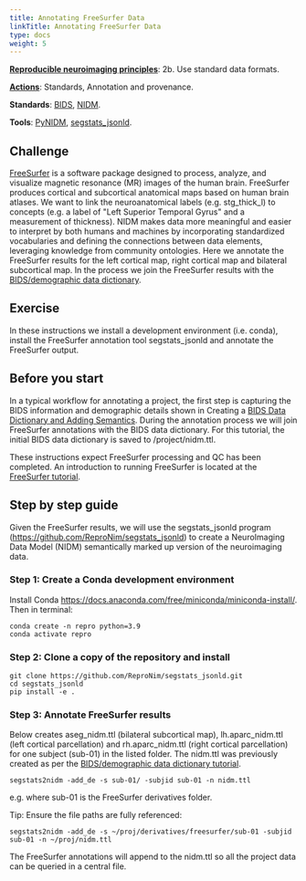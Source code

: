```yaml
---
title: Annotating FreeSurfer Data
linkTitle: Annotating FreeSurfer Data
type: docs
weight: 5 
---
```


**[Reproducible neuroimaging principles](/about/principles/#repronims-four-core-principles)**: 2b. Use standard data formats.

**[Actions](/about/principles/#repronims-four-core-actions)**: Standards, Annotation and provenance.

**Standards**: [BIDS](/resources/tools/bids/), [NIDM](/resources/tools/nidm/).

**Tools**: [PyNIDM](/resources/tools/pynidm/), [segstats_jsonld](https://github.com/ReproNim/segstats_jsonld).

## Challenge
[FreeSurfer](https://surfer.nmr.mgh.harvard.edu/) is a software package designed to process, analyze, and visualize magnetic resonance (MR) images of the human brain. FreeSurfer produces cortical and subcortical anatomical maps based on human brain atlases. We want to link the neuroanatomical labels (e.g. stg_thick_l) to concepts (e.g. a label of "Left Superior Temporal Gyrus" and a measurement of thickness). NIDM makes data more meaningful and easier to interpret by both humans and machines by incorporating standardized vocabularies and defining the connections between data elements, leveraging knowledge from community ontologies. Here we annotate the FreeSurfer results for the left cortical map, right cortical map and bilateral subcortical map. In the process we join the FreeSurfer results with the [BIDS/demographic data dictionary](/resources/tutorials/data-dictionary/). 

## Exercise
In these instructions we install a development environment (i.e. conda), install the FreeSurfer annotation tool segstats_jsonld and annotate the FreeSurfer output.

## Before you start
In a typical workflow for annotating a project, the first step is capturing the BIDS information and demographic details shown in Creating a [BIDS Data Dictionary and Adding Semantics](/resources/tutorials/data-dictionary/). During the annotation process we will join FreeSurfer annotations with the BIDS data dictionary. For this tutorial, the initial BIDS data dictionary is saved to /project/nidm.ttl. 

These instructions expect FreeSurfer processing and QC has been completed. An introduction to running FreeSurfer is located at the [FreeSurfer tutorial](https://surfer.nmr.mgh.harvard.edu/fswiki/FreeSurferBeginnersGuide).

## Step by step guide
Given the FreeSurfer results, we will use the segstats_jsonld program (https://github.com/ReproNim/segstats_jsonld) to create a NeuroImaging Data Model (NIDM) semantically marked up version of the neuroimaging data. 

### Step 1: Create a Conda development environment
Install Conda https://docs.anaconda.com/free/miniconda/miniconda-install/. Then in terminal:

```
conda create -n repro python=3.9
conda activate repro
```

### Step 2: Clone a copy of the repository and install

```
git clone https://github.com/ReproNim/segstats_jsonld.git
cd segstats_jsonld
pip install -e .
```

### Step 3: Annotate FreeSurfer results
Below creates aseg_nidm.ttl (bilateral subcortical map), lh.aparc_nidm.ttl (left cortical parcellation) and rh.aparc_nidm.ttl (right cortical parcellation) for one subject (sub-01) in the listed folder. The nidm.ttl was previously created as per the [BIDS/demographic data dictionary tutorial](/resources/tutorials/data-dictionary/). 

```
segstats2nidm -add_de -s sub-01/ -subjid sub-01 -n nidm.ttl
```
e.g. where sub-01 is the FreeSurfer derivatives folder. 

Tip: Ensure the file paths are fully referenced:

```
segstats2nidm -add_de -s ~/proj/derivatives/freesurfer/sub-01 -subjid sub-01 -n ~/proj/nidm.ttl
```
The FreeSurfer annotations will append to the nidm.ttl so all the project data can be queried in a central file.

